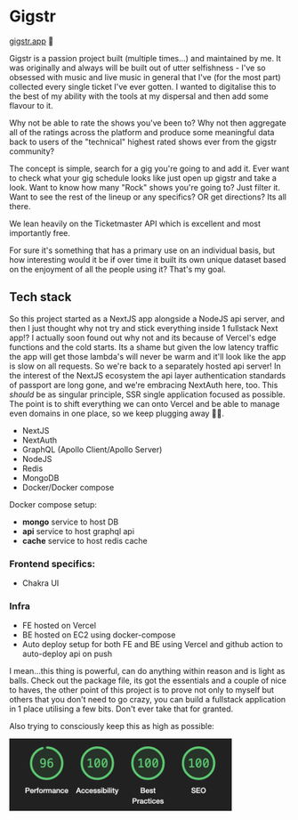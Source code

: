 # Gigstr
[gigstr.app](https://gigstr.app) 🎵

Gigstr is a passion project built (multiple times...) and maintained by me. It was originally and always will be built out of utter selfishness - I've so obsessed with music and live music in general that I've (for the most part) collected every single ticket I've ever gotten. I wanted to digitalise this to the best of my ability with the tools at my dispersal and then add some flavour to it.

Why not be able to rate the shows you've been to? Why not then aggregate all of the ratings across the platform and produce some meaningful data back to users of the "technical" highest rated shows ever from the gigstr community?

The concept is simple, search for a gig you're going to and add it. Ever want to check what your gig schedule looks like just open up gigstr and take a look. Want to know how many "Rock" shows you're going to? Just filter it. Want to see the rest of the lineup or any specifics? OR get directions? Its all there.

We lean heavily on the Ticketmaster API which is excellent and most importantly free.

For sure it's something that has a primary use on an individual basis, but how interesting would it be if over time it built its own unique dataset based on the enjoyment of all the people using it? That's my goal.

## Tech stack

So this project started as a NextJS app alongside a NodeJS api server, and then I just thought why not try and stick everything inside 1 fullstack Next app!? I actually soon found out why not and its because of Vercel's edge functions and the cold starts. Its a shame but given the low latency traffic the app will get those lambda's will never be warm and it'll look like the app is slow on all requests. So we're back to a separately hosted api server! In the interest of the NextJS ecosystem the api layer authentication standards of passport are long gone, and we're embracing NextAuth here, too. This *should* be as singular principle, SSR single application focused as possible. The point is to shift everything we can onto Vercel and be able to manage even domains in one place, so we keep plugging away 💪🏼.

- NextJS
- NextAuth
- GraphQL (Apollo Client/Apollo Server)
- NodeJS
- Redis
- MongoDB
- Docker/Docker compose

Docker compose setup:
- **mongo** service to host DB
- **api** service to host graphql api
- **cache** service to host redis cache

### Frontend specifics:
- Chakra UI

### Infra
- FE hosted on Vercel
- BE hosted on EC2 using docker-compose
- Auto deploy setup for both FE and BE using Vercel and github action to auto-deploy api on push


I mean...this thing is powerful, can do anything within reason and is light as balls. Check out the package file, its got the essentials and a couple of nice to haves, the other point of this project is to prove not only to myself but others that you don't need to go crazy, you can build a fullstack application in 1 place utilising a few bits. Don't ever take that for granted.

Also trying to consciously keep this as high as possible:

<img alt="lighthouse" src="app/assets/images/lighthouse.png" width="400" />